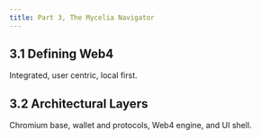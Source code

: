 ```yaml
---
title: Part 3, The Mycelia Navigator
---
```


## 3.1 Defining Web4
Integrated, user centric, local first.

## 3.2 Architectural Layers
Chromium base, wallet and protocols, Web4 engine, and UI shell.

